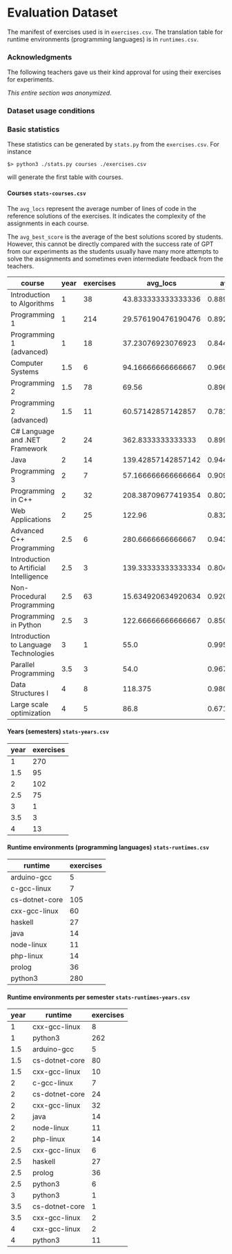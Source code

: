 # Evaluation Dataset

The manifest of exercises used is in `exercises.csv`. The translation table for runtime environments (programming languages) is in `runtimes.csv`.

### Acknowledgments

The following teachers gave us their kind approval for using their exercises for experiments.

*This entire section was anonymized.*
 
### Dataset usage conditions

### Basic statistics

These statistics can be generated by `stats.py` from the `exercises.csv`. For instance
```
$> python3 ./stats.py courses ./exercises.csv
```
will generate the first table with courses.

#### Courses `stats-courses.csv`

The `avg_locs` represent the average number of lines of code in the reference solutions of the exercises. It indicates the complexity of the assignments in each course.

The `avg_best_score` is the average of the best solutions scored by students. However, this cannot be directly compared with the success rate of GPT from our experiments as the students usually have many more attempts to solve the assignments and sometimes even intermediate feedback from the teachers.

|course                                 |year|exercises|avg_locs          |avg_best_score    |
|---------------------------------------|----|---------|------------------|------------------|
|Introduction to Algorithms             |1   |38       |43.833333333333336|0.8891435441142971|
|Programming 1                          |1   |214      |29.576190476190476|0.8920690007168937|
|Programming 1 (advanced)               |1   |18       |37.23076923076923 |0.8448922683088057|
|Computer Systems                       |1.5 |6        |94.16666666666667 |0.9664261656464368|
|Programming 2                          |1.5 |78       |69.56             |0.8962221396004961|
|Programming 2 (advanced)               |1.5 |11       |60.57142857142857 |0.7812142969401031|
|C# Language and .NET Framework         |2   |24       |362.8333333333333 |0.8994288362894327|
|Java                                   |2   |14       |139.42857142857142|0.9449910817610281|
|Programming 3                          |2   |7        |57.166666666666664|0.9098501345549932|
|Programming in C++                     |2   |32       |208.38709677419354|0.802700435662019 |
|Web Applications                       |2   |25       |122.96            |0.8320048205634433|
|Advanced C++ Programming               |2.5 |6        |280.6666666666667 |0.9434166938169227|
|Introduction to Artificial Intelligence|2.5 |3        |139.33333333333334|0.8044618732204404|
|Non-Procedural Programming             |2.5 |63       |15.634920634920634|0.9203051578453149|
|Programming in Python                  |2.5 |3        |122.66666666666667|0.8504326854873033|
|Introduction to Language Technologies  |3   |1        |55.0              |0.995098039215687 |
|Parallel Programming                   |3.5 |3        |54.0              |0.9678157424251174|
|Data Structures I                      |4   |8        |118.375           |0.9800828954869006|
|Large scale optimization               |4   |5        |86.8              |0.6716666666666666|


#### Years (semesters) `stats-years.csv`

|year                                   |exercises|
|---------------------------------------|---------|
|1                                      |270      |
|1.5                                    |95       |
|2                                      |102      |
|2.5                                    |75       |
|3                                      |1        |
|3.5                                    |3        |
|4                                      |13       |


#### Runtime environments (programming languages) `stats-runtimes.csv`

|runtime                                |exercises|
|---------------------------------------|---------|
|arduino-gcc                            |5        |
|c-gcc-linux                            |7        |
|cs-dotnet-core                         |105      |
|cxx-gcc-linux                          |60       |
|haskell                                |27       |
|java                                   |14       |
|node-linux                             |11       |
|php-linux                              |14       |
|prolog                                 |36       |
|python3                                |280      |


#### Runtime environments per semester `stats-runtimes-years.csv`

|year                                   |runtime|exercises|
|---------------------------------------|-------|---------|
|1                                      |cxx-gcc-linux|8        |
|1                                      |python3|262      |
|1.5                                    |arduino-gcc|5        |
|1.5                                    |cs-dotnet-core|80       |
|1.5                                    |cxx-gcc-linux|10       |
|2                                      |c-gcc-linux|7        |
|2                                      |cs-dotnet-core|24       |
|2                                      |cxx-gcc-linux|32       |
|2                                      |java   |14       |
|2                                      |node-linux|11       |
|2                                      |php-linux|14       |
|2.5                                    |cxx-gcc-linux|6        |
|2.5                                    |haskell|27       |
|2.5                                    |prolog |36       |
|2.5                                    |python3|6        |
|3                                      |python3|1        |
|3.5                                    |cs-dotnet-core|1        |
|3.5                                    |cxx-gcc-linux|2        |
|4                                      |cxx-gcc-linux|2        |
|4                                      |python3|11       |
